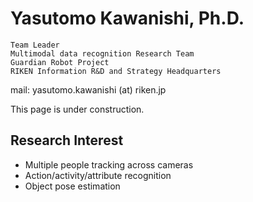 # Yasutomo Kawanishi, Ph.D.

```
Team Leader
Multimodal data recognition Research Team
Guardian Robot Project
RIKEN Information R&D and Strategy Headquarters
```

mail: yasutomo.kawanishi (at) riken.jp

This page is under construction.

## Research Interest

- Multiple people tracking across cameras
- Action/activity/attribute recognition
- Object pose estimation
